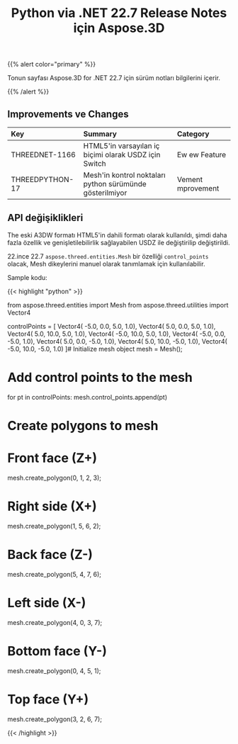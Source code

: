﻿---
title: Python via .NET 22.7 Release Notes için Aspose.3D
type: docs
weight: 6
url: /tr/python-net/aspose-3d-for-python-net-22-7-release-notes/
description: TPython via .NET 22.7 için Aspose.3D notlarını serbest bıraktı.
---
{{% alert color="primary" %}}

Tonun sayfası Aspose.3D for .NET 22.7 için sürüm notları bilgilerini içerir.

{{% /alert %}}
## **Improvements ve Changes**

|**Key**|**Summary**|**Category**|
|:- |:- |:- |
|THREEDNET-1166 |HTML5'in varsayılan iç biçimi olarak USDZ için Switch|Ew ew Feature|
|THREEDPYTHON-17 |Mesh'in kontrol noktaları python sürümünde gösterilmiyor|Vement mprovement|

## API değişiklikleri ##


The eski A3DW formatı HTML5'in dahili formatı olarak kullanıldı, şimdi daha fazla özellik ve genişletilebilirlik sağlayabilen USDZ ile değiştirilip değiştirildi.

22.ince 22.7 `aspose.threed.entities.Mesh` bir özelliği `control_points` olacak, Mesh dikeylerini manuel olarak tanımlamak için kullanılabilir.

Sample kodu:

{{< highlight "python" >}}

from aspose.threed.entities import Mesh
from aspose.threed.utilities import Vector4

controlPoints = [
	Vector4( -5.0, 0.0, 5.0, 1.0),
	Vector4( 5.0, 0.0, 5.0, 1.0),
	Vector4( 5.0, 10.0, 5.0, 1.0),
	Vector4( -5.0, 10.0, 5.0, 1.0),
	Vector4( -5.0, 0.0, -5.0, 1.0),
	Vector4( 5.0, 0.0, -5.0, 1.0),
	Vector4( 5.0, 10.0, -5.0, 1.0),
	Vector4( -5.0, 10.0, -5.0, 1.0)
]# Initialize mesh object
mesh = Mesh();
# Add control points to the mesh
for pt in controlPoints:
	mesh.control_points.append(pt)
# Create polygons to mesh
# Front face (Z+)
mesh.create_polygon(0, 1, 2, 3);
# Right side (X+)
mesh.create_polygon(1, 5, 6, 2);
# Back face (Z-)
mesh.create_polygon(5, 4, 7, 6);
# Left side (X-)
mesh.create_polygon(4, 0, 3, 7);
# Bottom face (Y-)
mesh.create_polygon(0, 4, 5, 1);
# Top face (Y+)
mesh.create_polygon(3, 2, 6, 7);

{{< /highlight >}}





